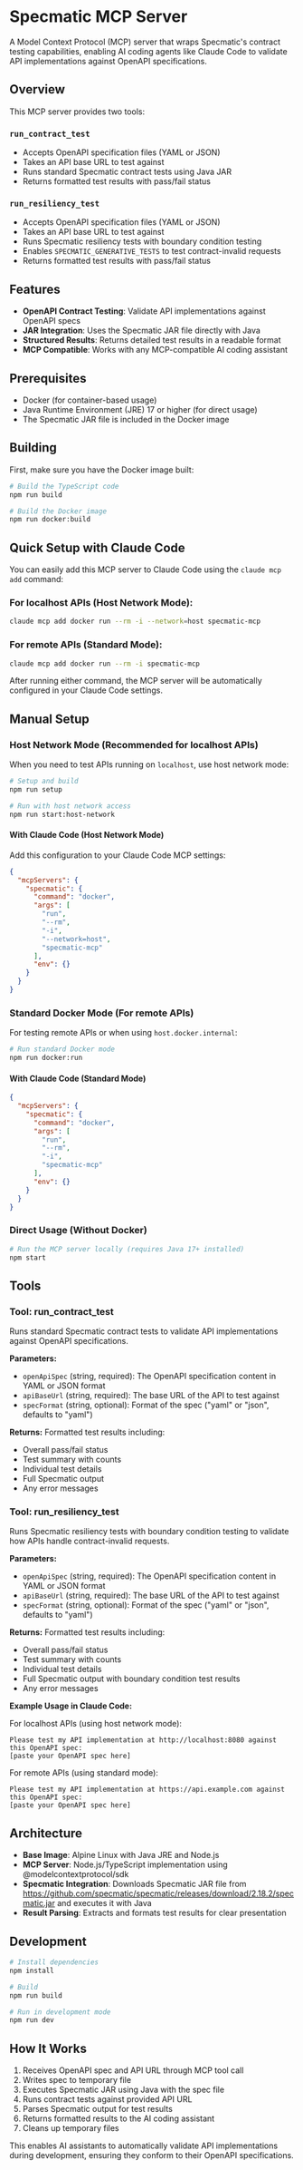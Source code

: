# Specmatic MCP Server

A Model Context Protocol (MCP) server that wraps Specmatic's contract testing capabilities, enabling AI coding agents like Claude Code to validate API implementations against OpenAPI specifications.

## Overview

This MCP server provides two tools:

### `run_contract_test`
- Accepts OpenAPI specification files (YAML or JSON)
- Takes an API base URL to test against
- Runs standard Specmatic contract tests using Java JAR
- Returns formatted test results with pass/fail status

### `run_resiliency_test`
- Accepts OpenAPI specification files (YAML or JSON)
- Takes an API base URL to test against
- Runs Specmatic resiliency tests with boundary condition testing
- Enables `SPECMATIC_GENERATIVE_TESTS` to test contract-invalid requests
- Returns formatted test results with pass/fail status

## Features

- **OpenAPI Contract Testing**: Validate API implementations against OpenAPI specs
- **JAR Integration**: Uses the Specmatic JAR file directly with Java
- **Structured Results**: Returns detailed test results in a readable format
- **MCP Compatible**: Works with any MCP-compatible AI coding assistant

## Prerequisites

- Docker (for container-based usage)
- Java Runtime Environment (JRE) 17 or higher (for direct usage)
- The Specmatic JAR file is included in the Docker image

## Building

First, make sure you have the Docker image built:

```bash
# Build the TypeScript code
npm run build

# Build the Docker image
npm run docker:build
```

## Quick Setup with Claude Code

You can easily add this MCP server to Claude Code using the `claude mcp add` command:

### For localhost APIs (Host Network Mode):
```bash
claude mcp add docker run --rm -i --network=host specmatic-mcp
```

### For remote APIs (Standard Mode):
```bash
claude mcp add docker run --rm -i specmatic-mcp
```

After running either command, the MCP server will be automatically configured in your Claude Code settings.

## Manual Setup

### Host Network Mode (Recommended for localhost APIs)

When you need to test APIs running on `localhost`, use host network mode:

```bash
# Setup and build
npm run setup

# Run with host network access
npm run start:host-network
```

#### With Claude Code (Host Network Mode)

Add this configuration to your Claude Code MCP settings:

```json
{
  "mcpServers": {
    "specmatic": {
      "command": "docker",
      "args": [
        "run",
        "--rm",
        "-i",
        "--network=host",
        "specmatic-mcp"
      ],
      "env": {}
    }
  }
}
```

### Standard Docker Mode (For remote APIs)

For testing remote APIs or when using `host.docker.internal`:

```bash
# Run standard Docker mode
npm run docker:run
```

#### With Claude Code (Standard Mode)

```json
{
  "mcpServers": {
    "specmatic": {
      "command": "docker",
      "args": [
        "run",
        "--rm",
        "-i",
        "specmatic-mcp"
      ],
      "env": {}
    }
  }
}
```

### Direct Usage (Without Docker)

```bash
# Run the MCP server locally (requires Java 17+ installed)
npm start
```

## Tools

### Tool: run_contract_test

Runs standard Specmatic contract tests to validate API implementations against OpenAPI specifications.

**Parameters:**
- `openApiSpec` (string, required): The OpenAPI specification content in YAML or JSON format
- `apiBaseUrl` (string, required): The base URL of the API to test against
- `specFormat` (string, optional): Format of the spec ("yaml" or "json", defaults to "yaml")

**Returns:**
Formatted test results including:
- Overall pass/fail status
- Test summary with counts
- Individual test details
- Full Specmatic output
- Any error messages

### Tool: run_resiliency_test

Runs Specmatic resiliency tests with boundary condition testing to validate how APIs handle contract-invalid requests.

**Parameters:**
- `openApiSpec` (string, required): The OpenAPI specification content in YAML or JSON format
- `apiBaseUrl` (string, required): The base URL of the API to test against
- `specFormat` (string, optional): Format of the spec ("yaml" or "json", defaults to "yaml")

**Returns:**
Formatted test results including:
- Overall pass/fail status
- Test summary with counts
- Individual test details
- Full Specmatic output with boundary condition test results
- Any error messages

**Example Usage in Claude Code:**

For localhost APIs (using host network mode):
```
Please test my API implementation at http://localhost:8080 against this OpenAPI spec:
[paste your OpenAPI spec here]
```

For remote APIs (using standard mode):
```
Please test my API implementation at https://api.example.com against this OpenAPI spec:
[paste your OpenAPI spec here]
```

## Architecture

- **Base Image**: Alpine Linux with Java JRE and Node.js
- **MCP Server**: Node.js/TypeScript implementation using @modelcontextprotocol/sdk
- **Specmatic Integration**: Downloads Specmatic JAR file from https://github.com/specmatic/specmatic/releases/download/2.18.2/specmatic.jar and executes it with Java
- **Result Parsing**: Extracts and formats test results for clear presentation

## Development

```bash
# Install dependencies
npm install

# Build
npm run build

# Run in development mode
npm run dev
```

## How It Works

1. Receives OpenAPI spec and API URL through MCP tool call
2. Writes spec to temporary file
3. Executes Specmatic JAR using Java with the spec file
4. Runs contract tests against provided API URL
5. Parses Specmatic output for test results
6. Returns formatted results to the AI coding assistant
7. Cleans up temporary files

This enables AI assistants to automatically validate API implementations during development, ensuring they conform to their OpenAPI specifications.